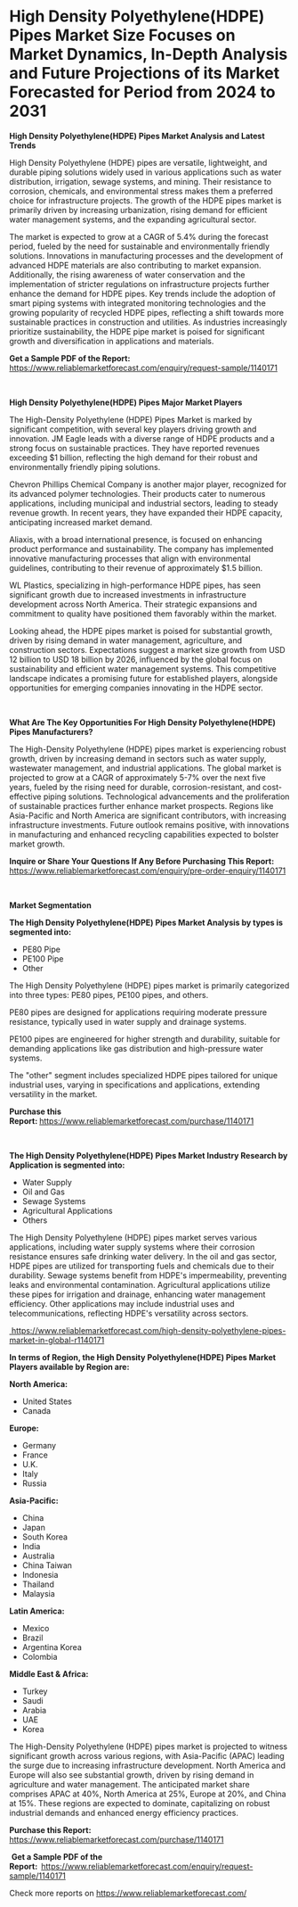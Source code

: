 <p><h1>High Density Polyethylene(HDPE) Pipes Market Size Focuses on Market Dynamics, In-Depth Analysis and Future Projections of its Market Forecasted for Period from 2024 to 2031</h1></p><p><strong>High Density Polyethylene(HDPE) Pipes Market Analysis and Latest Trends</strong></p>
<p><p>High Density Polyethylene (HDPE) pipes are versatile, lightweight, and durable piping solutions widely used in various applications such as water distribution, irrigation, sewage systems, and mining. Their resistance to corrosion, chemicals, and environmental stress makes them a preferred choice for infrastructure projects. The growth of the HDPE pipes market is primarily driven by increasing urbanization, rising demand for efficient water management systems, and the expanding agricultural sector.</p><p>The market is expected to grow at a CAGR of 5.4% during the forecast period, fueled by the need for sustainable and environmentally friendly solutions. Innovations in manufacturing processes and the development of advanced HDPE materials are also contributing to market expansion. Additionally, the rising awareness of water conservation and the implementation of stricter regulations on infrastructure projects further enhance the demand for HDPE pipes. Key trends include the adoption of smart piping systems with integrated monitoring technologies and the growing popularity of recycled HDPE pipes, reflecting a shift towards more sustainable practices in construction and utilities. As industries increasingly prioritize sustainability, the HDPE pipe market is poised for significant growth and diversification in applications and materials.</p></p>
<p><strong>Get a Sample PDF of the Report:&nbsp;</strong> <a href="https://www.reliablemarketforecast.com/enquiry/request-sample/1140171?utm_campaign=2011&utm_medium=2&utm_source=Github&utm_content=ia&utm_term=28122024&utm_id=high-density-polyethylenehdpe-pipes">https://www.reliablemarketforecast.com/enquiry/request-sample/1140171</a></p>
<p>&nbsp;</p>
<p><strong>High Density Polyethylene(HDPE) Pipes Major Market Players</strong></p>
<p><p>The High-Density Polyethylene (HDPE) Pipes Market is marked by significant competition, with several key players driving growth and innovation. JM Eagle leads with a diverse range of HDPE products and a strong focus on sustainable practices. They have reported revenues exceeding $1 billion, reflecting the high demand for their robust and environmentally friendly piping solutions. </p><p>Chevron Phillips Chemical Company is another major player, recognized for its advanced polymer technologies. Their products cater to numerous applications, including municipal and industrial sectors, leading to steady revenue growth. In recent years, they have expanded their HDPE capacity, anticipating increased market demand.</p><p>Aliaxis, with a broad international presence, is focused on enhancing product performance and sustainability. The company has implemented innovative manufacturing processes that align with environmental guidelines, contributing to their revenue of approximately $1.5 billion. </p><p>WL Plastics, specializing in high-performance HDPE pipes, has seen significant growth due to increased investments in infrastructure development across North America. Their strategic expansions and commitment to quality have positioned them favorably within the market.</p><p>Looking ahead, the HDPE pipes market is poised for substantial growth, driven by rising demand in water management, agriculture, and construction sectors. Expectations suggest a market size growth from USD 12 billion to USD 18 billion by 2026, influenced by the global focus on sustainability and efficient water management systems. This competitive landscape indicates a promising future for established players, alongside opportunities for emerging companies innovating in the HDPE sector.</p></p>
<p>&nbsp;</p>
<p><strong>What Are The Key Opportunities For High Density Polyethylene(HDPE) Pipes Manufacturers?</strong></p>
<p><p>The High-Density Polyethylene (HDPE) pipes market is experiencing robust growth, driven by increasing demand in sectors such as water supply, wastewater management, and industrial applications. The global market is projected to grow at a CAGR of approximately 5-7% over the next five years, fueled by the rising need for durable, corrosion-resistant, and cost-effective piping solutions. Technological advancements and the proliferation of sustainable practices further enhance market prospects. Regions like Asia-Pacific and North America are significant contributors, with increasing infrastructure investments. Future outlook remains positive, with innovations in manufacturing and enhanced recycling capabilities expected to bolster market growth.</p></p>
<p><strong>Inquire or Share Your Questions If Any Before Purchasing This Report:</strong> <a href="https://www.reliablemarketforecast.com/enquiry/pre-order-enquiry/1140171?utm_campaign=2011&utm_medium=2&utm_source=Github&utm_content=ia&utm_term=28122024&utm_id=high-density-polyethylenehdpe-pipes">https://www.reliablemarketforecast.com/enquiry/pre-order-enquiry/1140171</a></p>
<p>&nbsp;</p>
<p><strong>Market Segmentation</strong></p>
<p><strong>The High Density Polyethylene(HDPE) Pipes Market Analysis by types is segmented into:</strong></p>
<p><ul><li>PE80 Pipe</li><li>PE100 Pipe</li><li>Other</li></ul></p>
<p><p>The High Density Polyethylene (HDPE) pipes market is primarily categorized into three types: PE80 pipes, PE100 pipes, and others. </p><p>PE80 pipes are designed for applications requiring moderate pressure resistance, typically used in water supply and drainage systems. </p><p>PE100 pipes are engineered for higher strength and durability, suitable for demanding applications like gas distribution and high-pressure water systems. </p><p>The "other" segment includes specialized HDPE pipes tailored for unique industrial uses, varying in specifications and applications, extending versatility in the market.</p></p>
<p><strong>Purchase this Report:&nbsp;</strong><a href="https://www.reliablemarketforecast.com/purchase/1140171?utm_campaign=2011&utm_medium=2&utm_source=Github&utm_content=ia&utm_term=28122024&utm_id=high-density-polyethylenehdpe-pipes">https://www.reliablemarketforecast.com/purchase/1140171</a></p>
<p>&nbsp;</p>
<p><strong>The High Density Polyethylene(HDPE) Pipes Market Industry Research by Application is segmented into:</strong></p>
<p><ul><li>Water Supply</li><li>Oil and Gas</li><li>Sewage Systems</li><li>Agricultural Applications</li><li>Others</li></ul></p>
<p><p>The High Density Polyethylene (HDPE) pipes market serves various applications, including water supply systems where their corrosion resistance ensures safe drinking water delivery. In the oil and gas sector, HDPE pipes are utilized for transporting fuels and chemicals due to their durability. Sewage systems benefit from HDPE's impermeability, preventing leaks and environmental contamination. Agricultural applications utilize these pipes for irrigation and drainage, enhancing water management efficiency. Other applications may include industrial uses and telecommunications, reflecting HDPE's versatility across sectors.</p></p>
<p><a href="https://www.reliablemarketforecast.com/high-density-polyethylene-pipes-market-in-global-r1140171?utm_campaign=2011&utm_medium=2&utm_source=Github&utm_content=ia&utm_term=28122024&utm_id=high-density-polyethylenehdpe-pipes">&nbsp;https://www.reliablemarketforecast.com/high-density-polyethylene-pipes-market-in-global-r1140171</a></p>
<p><strong>In terms of Region, the High Density Polyethylene(HDPE) Pipes Market Players available by Region are:</strong></p>
<p>
    <p> <strong> North America: </strong>
        <ul>
            <li>United States</li>
            <li>Canada</li>
        </ul>
        </p> 
    <p> <strong> Europe: </strong>
        <ul>
            <li>Germany</li>
            <li>France</li>
            <li>U.K.</li>
            <li>Italy</li>
            <li>Russia</li>
        </ul>
        </p> 
    <p> <strong> Asia-Pacific: </strong>
        <ul>
            <li>China</li>
            <li>Japan</li>
            <li>South Korea</li>
            <li>India</li>
            <li>Australia</li>
            <li>China Taiwan</li>
            <li>Indonesia</li>
            <li>Thailand</li>
            <li>Malaysia</li>
        </ul>
        </p> 
    <p> <strong> Latin America: </strong>
        <ul>
            <li>Mexico</li>
            <li>Brazil</li>
            <li>Argentina Korea</li>
            <li>Colombia</li>
        </ul>
        </p> 
    <p> <strong> Middle East & Africa: </strong>
        <ul>
            <li>Turkey</li>
            <li>Saudi</li>
            <li>Arabia</li>
            <li>UAE</li>
            <li>Korea</li>
        </ul>
    </p>
    </p>
<p><p>The High-Density Polyethylene (HDPE) pipes market is projected to witness significant growth across various regions, with Asia-Pacific (APAC) leading the surge due to increasing infrastructure development. North America and Europe will also see substantial growth, driven by rising demand in agriculture and water management. The anticipated market share comprises APAC at 40%, North America at 25%, Europe at 20%, and China at 15%. These regions are expected to dominate, capitalizing on robust industrial demands and enhanced energy efficiency practices.</p></p>
<p><strong>Purchase this Report: </strong><a href="https://www.reliablemarketforecast.com/purchase/1140171?utm_campaign=2011&utm_medium=2&utm_source=Github&utm_content=ia&utm_term=28122024&utm_id=high-density-polyethylenehdpe-pipes">https://www.reliablemarketforecast.com/purchase/1140171</a></p>
<p>&nbsp;<strong>Get a Sample PDF of the Report:&nbsp;&nbsp;</strong><a href="https://www.reliablemarketforecast.com/enquiry/request-sample/1140171?utm_campaign=2011&utm_medium=2&utm_source=Github&utm_content=ia&utm_term=28122024&utm_id=high-density-polyethylenehdpe-pipes">https://www.reliablemarketforecast.com/enquiry/request-sample/1140171</a></p>
<p><strong></strong></p>
<p>Check more reports on <a href="https://www.reliablemarketforecast.com/?utm_campaign=2011&utm_medium=2&utm_source=Github&utm_content=ia&utm_term=28122024&utm_id=high-density-polyethylenehdpe-pipes">https://www.reliablemarketforecast.com/</a></p>